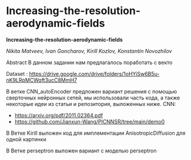 # Increasing-the-resolution-aerodynamic-fields



**Increasing-the-resolution-aerodynamic-fields**

*Nikita Matveev, Ivan Goncharov, Kirill Kozlov, Konstantin Novozhilov*


Abstract 
В данном задании нам предлагалось поработать с векто



Dataset : https://drive.google.com/drive/folders/1oHYiSw6B5u-nK9LRpMCWqft3ucC8MmH7

В ветке CNN_autoEncoder предложен вариант решения с помощью сверточных нейронных сетей, мы использовали часть кода, а также некоторые идеи из статьи и репозитория, выложенных ниже.
CNN:

- https://arxiv.org/pdf/2011.02364.pdf
- https://github.com/Jianxun-Wang/PICNNSR/tree/main/demo0


В Ветке Kirill выложен код для имплементации  AnisotropicDiffusion для одной картинки

В Ветке perseptron выложен вариант с моделью perseptron
